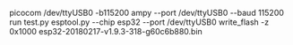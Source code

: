 picocom /dev/ttyUSB0 -b115200
ampy --port /dev/ttyUSB0 --baud 115200 run test.py
esptool.py --chip esp32 --port /dev/ttyUSB0 write_flash -z 0x1000 esp32-20180217-v1.9.3-318-g60c6b880.bin
